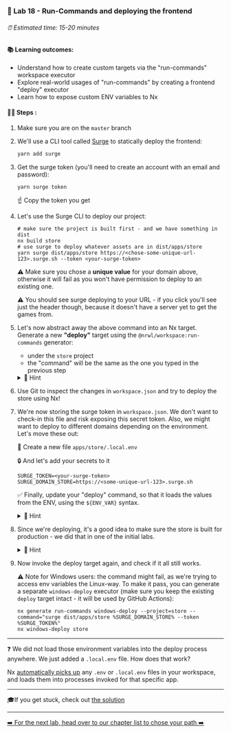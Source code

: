 ### 📎 Lab 18 - Run-Commands and deploying the frontend

###### ⏰ Estimated time: 15-20 minutes

#### 📚 Learning outcomes:

- Understand how to create custom targets via the "run-commands" workspace executor
- Explore real-world usages of "run-commands" by creating a frontend "deploy" executor
- Learn how to expose custom ENV variables to Nx

#### 🏋️‍♀️ Steps :

1. Make sure you are on the `master` branch
2. We'll use a CLI tool called [Surge](https://surge.sh/) to statically deploy the frontend:

    ```bash
    yarn add surge
    ```
   
4. Get the surge token (you'll need to create an account with an email and password):

    ```
    yarn surge token
    ```

    ☝️ Copy the token you get

6. Let's use the Surge CLI to deploy our project:

    ```
   # make sure the project is built first - and we have something in dist
   nx build store
   # use surge to deploy whatever assets are in dist/apps/store
   yarn surge dist/apps/store https://<chose-some-unique-url-123>.surge.sh --token <your-surge-token>
   ```
   
    ⚠️ Make sure you chose a **unique value** for your domain above, otherwise
    it will fail as you won't have permission to deploy to an existing one.
    
    ⚠️ You should see surge deploying to your URL - if you click you'll see just the header though, because it doesn't have a server yet to get the games from.

3. Let's now abstract away the above command into an Nx target.
Generate a new **"deploy"** target using the `@nrwl/workspace:run-commands` generator:
    - under the `store` project
    - the "command" will be the same as the one you typed in the previous step
    
    <details>
    <summary>🐳 Hint</summary>
    
    Consult the run-commands generator docs [here](https://nx.dev/latest/angular/workspace/run-commands-executor#run-commands)
    </details>

4. Use Git to inspect the changes in `workspace.json` and try to deploy the store using Nx! 
5. We're now storing the surge token in `workspace.json`. We don't want to check-in this file
and risk exposing this secret token. Also, we might want to deploy to different domains depending on the
 environment. Let's move these out:

    📁 Create a new file `apps/store/.local.env`

    🔒 And let's add your secrets to it
    ```
    SURGE_TOKEN=<your-surge-token>
    SURGE_DOMAIN_STORE=https://<some-unique-url-123>.surge.sh
    ```
   
   ✅ Finally, update your "deploy" command, so that it loads the values from the ENV,
   using the `${ENV_VAR}` syntax.

    <details>
    <summary>🐳 Hint</summary>
    
    ```bash
   surge dist/apps/store ${SURGE_DOMAIN_STORE} --token ${SURGE_TOKEN} 
   ```
    </details>

6. Since we're deploying, it's a good idea to make sure the store is built for production - we did that in one of the initial labs.
    <details>
    <summary>🐳 Hint</summary>
    
    Consult the [the solution](SOLUTION.md) if you don't remember how.
    </details>

 
 7. Now invoke the deploy target again, and check if it all still works.
 
     ⚠️ Note for Windows users: the command might fail, as we're trying to access env variables the Linux-way.
     To make it pass, you can generate a separate `windows-deploy` executor (make sure you keep the existing `deploy` target intact - it will be used by GitHub Actions):
     
    ```
    nx generate run-commands windows-deploy --project=store --command="surge dist/apps/store %SURGE_DOMAIN_STORE% --token %SURGE_TOKEN%"
    nx windows-deploy store
    ```
    
---

❓ We did not load those environment variables into the deploy process anywhere. 
We just added a `.local.env` file. How does that work?

Nx [automatically picks up](https://nx.dev/latest/react/guides/environment-variables#loading-environment-variables) any `.env` or `.local.env` files in your workspace,
and loads them into processes invoked for that specific app.

---

🎓If you get stuck, check out [the solution](SOLUTION.md)

---

[➡️ For the next lab, head over to our chapter list to chose your path ➡️](https://github.com/nrwl/nx-workshop#day-2)
